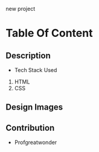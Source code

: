 new project

# Table Of Content
##  Description
- Tech Stack Used
1. HTML
2. CSS

## Design Images


## Contribution
- Profgreatwonder

